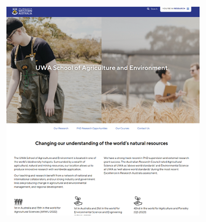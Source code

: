 [<img src="img.png" alt="image" width="">](https://www.uwa.edu.au/schools/Agriculture-and-Environment)
